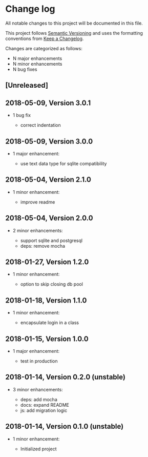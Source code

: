 # Change log

All notable changes to this project will be documented in this file.

This project follows [Semantic Versioning](http://semver.org/) and uses the formatting conventions from [Keep a Changelog](http://keepachangelog.com).

Changes are categorized as follows:

* N major enhancements
* N minor enhancements
* N bug fixes

## [Unreleased]

## 2018-05-09, Version 3.0.1

* 1 bug fix

  * correct indentation

## 2018-05-09, Version 3.0.0

* 1 major enhancement:

  * use text data type for sqlite compatibility

## 2018-05-04, Version 2.1.0

* 1 minor enhancement:

  * improve readme

## 2018-05-04, Version 2.0.0

* 2 minor enhancements:

  * support sqlite and postgresql
  * deps: remove mocha

## 2018-01-27, Version 1.2.0

* 1 minor enhancement:

  * option to skip closing db pool

## 2018-01-18, Version 1.1.0

* 1 minor enhancement:

  * encapsulate login in a class

## 2018-01-15, Version 1.0.0

* 1 major enhancement:

  * test in production

## 2018-01-14, Version 0.2.0 (unstable)

* 3 minor enhancements:

  * deps: add mocha
  * docs: expand README
  * js: add migration logic

## 2018-01-14, Version 0.1.0 (unstable)

* 1 minor enhancement:

  * Initialized project
